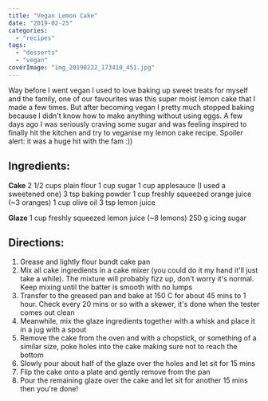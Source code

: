 ```yaml
---
title: "Vegan Lemon Cake"
date: "2019-02-25"
categories: 
  - "recipes"
tags: 
  - "desserts"
  - "vegan"
coverImage: "img_20190222_173410_451.jpg"
---
```


Way before I went vegan I used to love baking up sweet treats for myself and the family, one of our favourites was this super moist lemon cake that I made a few times. But after becoming vegan I pretty much stopped baking because I didn't know how to make anything without using eggs. A few days ago I was seriously craving some sugar and was feeling inspired to finally hit the kitchen and try to veganise my lemon cake recipe. Spoiler alert: it was a huge hit with the fam :))

## Ingredients:

**Cake** 2 1/2 cups plain flour 1 cup sugar 1 cup applesauce (I used a sweetened one) 3 tsp baking powder 1 cup freshly squeezed orange juice (~3 oranges) 1 cup olive oil 3 tsp lemon juice

**Glaze** 1 cup freshly squeezed lemon juice (~8 lemons) 250 g icing sugar

## Directions:

1. Grease and lightly flour bundt cake pan
2. Mix all cake ingredients in a cake mixer (you could do it my hand it'll just take a while). The mixture will probably fizz up, don't worry it's normal. Keep mixing until the batter is smooth with no lumps
3. Transfer to the greased pan and bake at 150 C for about 45 mins to 1 hour. Check every 20 mins or so with a skewer, it's done when the tester comes out clean
4. Meanwhile, mix the glaze ingredients together with a whisk and place it in a jug with a spout
5. Remove the cake from the oven and with a chopstick, or something of a similar size, poke holes into the cake making sure not to reach the bottom
6. Slowly pour about half of the glaze over the holes and let sit for 15 mins
7. Flip the cake onto a plate and gently remove from the pan
8. Pour the remaining glaze over the cake and let sit for another 15 mins then you're done!
